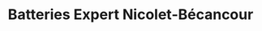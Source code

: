 ---
title: "Batteries Expert Nicolet-Bécancour"
url: /nicolet/batteries-expert-nicolet-becancour/
shop: Autoteile
---